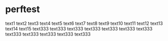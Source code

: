 # perftest
text1
text2
text3
text4
text5
text6
text7
text8
text9
text10
text11
text12
text13
text14
text15
text333
text333
text333
text333
text333
text333
text333
text333
text333
text333
text333
text333
